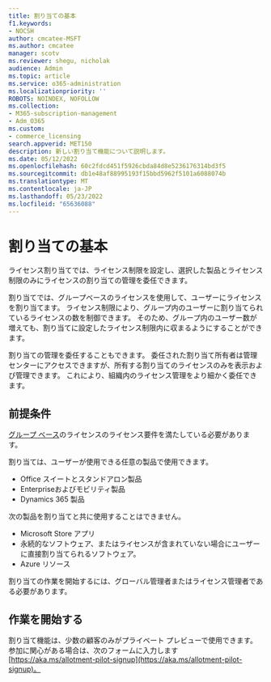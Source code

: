 ```yaml
---
title: 割り当ての基本
f1.keywords:
- NOCSH
author: cmcatee-MSFT
ms.author: cmcatee
manager: scotv
ms.reviewer: shegu, nicholak
audience: Admin
ms.topic: article
ms.service: o365-administration
ms.localizationpriority: ''
ROBOTS: NOINDEX, NOFOLLOW
ms.collection:
- M365-subscription-management
- Adm_O365
ms.custom:
- commerce_licensing
search.appverid: MET150
description: 新しい割り当て機能について説明します。
ms.date: 05/12/2022
ms.openlocfilehash: 60c2fdcd451f5926cbda84d8e5236176314bd3f5
ms.sourcegitcommit: db1e48af88995193f15bbd5962f5101a6088074b
ms.translationtype: MT
ms.contentlocale: ja-JP
ms.lasthandoff: 05/23/2022
ms.locfileid: "65636088"
---
```

# <a name="allotment-basics"></a>割り当ての基本

ライセンス割り当てでは、ライセンス制限を設定し、選択した製品とライセンス制限のみにライセンスの割り当ての管理を委任できます。

割り当てでは、グループベースのライセンスを使用して、ユーザーにライセンスを割り当てます。 ライセンス制限により、グループ内のユーザーに割り当てられているライセンスの数を制御できます。 そのため、グループ内のユーザー数が増えても、割り当てに設定したライセンス制限内に収まるようにすることができます。

割り当ての管理を委任することもできます。 委任された割り当て所有者は管理センターにアクセスできますが、所有する割り当てのライセンスのみを表示および管理できます。 これにより、組織内のライセンス管理をより細かく委任できます。

## <a name="prerequisites"></a>前提条件

[グループ ベース](/azure/active-directory/fundamentals/active-directory-licensing-whatis-azure-portal#licensing-requirements)のライセンスのライセンス要件を満たしている必要があります。

割り当ては、ユーザーが使用できる任意の製品で使用できます。

- Office スイートとスタンドアロン製品
- Enterpriseおよびモビリティ製品
- Dynamics 365 製品

次の製品を割り当てと共に使用することはできません。

- Microsoft Store アプリ
- 永続的なソフトウェア、またはライセンスが含まれていない場合にユーザーに直接割り当てられるソフトウェア。
- Azure リソース

割り当ての作業を開始するには、グローバル管理者またはライセンス管理者である必要があります。

## <a name="getting-started"></a>作業を開始する

割り当て機能は、少数の顧客のみがプライベート プレビューで使用できます。 参加に関心がある場合は、次のフォームに入力します [https://aka.ms/allotment-pilot-signup](https://aka.ms/allotment-pilot-signup)。